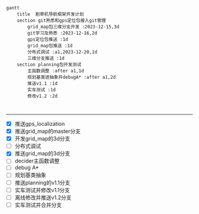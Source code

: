 ```mermaid
gantt
	title  割草机导航框架开发计划
	section git熟悉和gps定位包接入git管理
		grid_map包三维分支开发 :2023-12-15,3d
		git学习及熟悉 :2023-12-16,2d
		gps定位包推送 :1d
		grid_map包推送 :1d
		分布式调试 :a1,2023-12-20,1d
		三维分支推送 :1d
	section planning包开发测试
		主函数调整 :after a1,1d
		规划基类进抽象并debugA* :after a1,2d
		推送v1.1 :1d
		实车测试 :1d
		修改v1.2 :2d
		
	
```

---
- [x] 推送gps_localization
- [x] 推送grid_map的master分支
- [x] 开发grid_map的3d分支
- [ ] 分布式调试
- [x] 推送grid_map的3d分支
- [ ] decider主函数调整
- [ ] debug A\*
- [ ] 规划基类抽象
- [ ] 推送planning的v1.1分支
- [ ] 实车测试并修改v1.1分支
- [ ] 离线修改并推送v1.2分支
- [ ] 实车测试并合并分支
